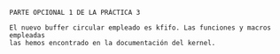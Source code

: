 
	PARTE OPCIONAL 1 DE LA PRÁCTICA 3

	El nuevo buffer circular empleado es kfifo. Las funciones y macros empleadas
	las hemos encontrado en la documentación del kernel.
